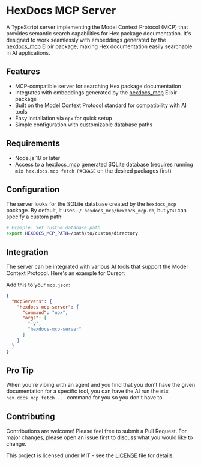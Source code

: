 # HexDocs MCP Server

A TypeScript server implementing the Model Context Protocol (MCP) that provides semantic search capabilities for Hex package documentation. It's designed to work seamlessly with embeddings generated by the [hexdocs_mcp](https://github.com/bradleygolden/hexdocs-mcp) Elixir package, making Hex documentation easily searchable in AI applications.

## Features

- MCP-compatible server for searching Hex package documentation
- Integrates with embeddings generated by the [hexdocs_mcp](https://github.com/bradleygolden/hexdocs_mcp) Elixir package
- Built on the Model Context Protocol standard for compatibility with AI tools
- Easy installation via `npx` for quick setup
- Simple configuration with customizable database paths

## Requirements

- Node.js 18 or later
- Access to a [hexdocs_mcp](https://github.com/bradleygolden/hexdocs_mcp) generated SQLite database (requires running `mix hex.docs.mcp fetch PACKAGE` on the desired packages first)

## Configuration

The server looks for the SQLite database created by the `hexdocs_mcp` package. By default, it uses `~/.hexdocs_mcp/hexdocs_mcp.db`, but you can specify a custom path:

```bash
# Example: Set custom database path
export HEXDOCS_MCP_PATH=/path/to/custom/directory
```

## Integration

The server can be integrated with various AI tools that support the Model Context Protocol. Here's an example for Cursor:

Add this to your `mcp.json`:

```json
{
  "mcpServers": {
    "hexdocs-mcp-server": {
      "command": "npx",
      "args": [
        "-y",
        "hexdocs-mcp-server"
      ]
    }
  }
}
```

## Pro Tip

When you're vibing with an agent and you find that you don't have the given documentation for a specific tool, you can have the AI run the `mix hex.docs.mcp fetch ...` command for you so you don't have to.

## Contributing

Contributions are welcome! Please feel free to submit a Pull Request. For major changes, please open an issue first to discuss what you would like to change.

This project is licensed under MIT - see the [LICENSE](LICENSE) file for details.